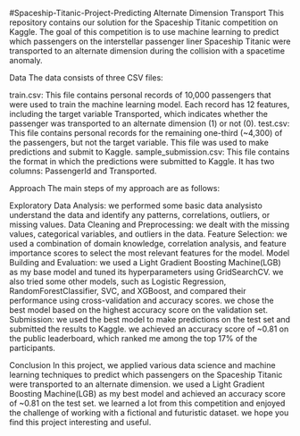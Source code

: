 #Spaceship-Titanic-Project-Predicting Alternate Dimension Transport
This repository contains our solution for the Spaceship Titanic competition on Kaggle. The goal of this competition is to use machine learning to predict which passengers on the interstellar passenger liner Spaceship Titanic were transported to an alternate dimension during the collision with a spacetime anomaly.

Data
The data consists of three CSV files:

train.csv: This file contains personal records of 10,000 passengers that were used to train the machine learning model. Each record has 12 features, including the target variable Transported, which indicates whether the passenger was transported to an alternate dimension (1) or not (0). test.csv: This file contains personal records for the remaining one-third (~4,300) of the passengers, but not the target variable. This file was used to make predictions and submit to Kaggle. sample_submission.csv: This file contains the format in which the predictions were submitted to Kaggle. It has two columns: PassengerId and Transported.

Approach
The main steps of my approach are as follows:

Exploratory Data Analysis: we performed some basic data analysisto understand the data and identify any patterns, correlations, outliers, or missing values. Data Cleaning and Preprocessing: we dealt with the missing values, categorical variables, and outliers in the data. Feature Selection: we used a combination of domain knowledge, correlation analysis, and feature importance scores to select the most relevant features for the model. Model Building and Evaluation: we used a Light Gradient Boosting Machine(LGB) as my base model and tuned its hyperparameters using GridSearchCV. we also tried some other models, such as Logistic Regression, RandomForestClassifier, SVC, and XGBoost, and compared their performance using cross-validation and accuracy scores. we chose the best model based on the highest accuracy score on the validation set. Submission: we used the best model to make predictions on the test set and submitted the results to Kaggle. we achieved an accuracy score of ~0.81 on the public leaderboard, which ranked me among the top 17% of the participants.

Conclusion
In this project, we applied various data science and machine learning techniques to predict which passengers on the Spaceship Titanic were transported to an alternate dimension. we used a Light Gradient Boosting Machine(LGB) as my best model and achieved an accuracy score of ~0.81 on the test set. we learned a lot from this competition and enjoyed the challenge of working with a fictional and futuristic dataset. we hope you find this project interesting and useful.
